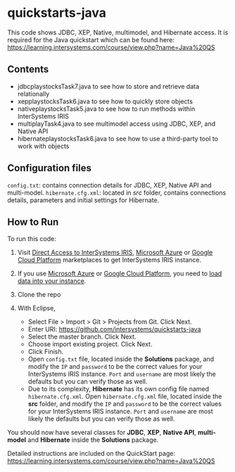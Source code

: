 # quickstarts-java
This code shows JDBC, XEP, Native, multimodel, and Hibernate access. It is required for the Java quickstart which can be found here: https://learning.intersystems.com/course/view.php?name=Java%20QS 

## Contents
* jdbcplaystocksTask7.java to see how to store and retrieve data relationally
* xepplaystocksTask6.java to see how to quickly store objects
* nativeplaystocksTask5.java to see how to run methods within InterSystems IRIS
* multiplayTask4.java to see multimodel access using JDBC, XEP, and Native API
* hibernateplaystocksTask6.java to see how to use a third-party tool to work with objects

## Configuration files
`config.txt`: contains connection details for JDBC, XEP, Native API and multi-model.
`hibernate.cfg.xml`: located in *src* folder, contains connections details, parameters and initial settings for Hibernate.

## How to Run
To run this code:

1. Visit [Direct Access to InterSystems IRIS](https://learning.intersystems.com/course/view.php?name=Java%20Build), 
[Microsoft Azure](https://azuremarketplace.microsoft.com/en-us/marketplace/apps/intersystems.intersystems-iris-single-node) or 
[Google Cloud Platform](https://console.cloud.google.com/marketplace/details/intersystems-launcher/intersystems-iris-community) 
marketplaces to get InterSystems IRIS instance.
2. If you use [Microsoft Azure](https://azuremarketplace.microsoft.com/en-us/marketplace/apps/intersystems.intersystems-iris-single-node) or 
[Google Cloud Platform](https://console.cloud.google.com/marketplace/details/intersystems-launcher/intersystems-iris-community), 
you need to [load data into your instance](https://github.com/intersystems/Samples-Stock-Data). 
3. Clone the repo
4. With Eclipse,
 
	* Select File > Import > Git > Projects from Git. Click Next.
	* Enter URI: https://github.com/intersystems/quickstarts-java
	* Select the master branch. Click Next.
	* Choose import existing project. Click Next.
	* Click Finish.
	* Open `config.txt` file, located inside the **Solutions** package, and modify the `IP` and `password` to be the correct values for your InterSystems IRIS instance. 
`Port` and `username` are most likely the defaults but you can verify those as well.
	* Due to its complexity, **Hibernate** has its own config file named `hibernate.cfg.xml`. Open `hibernate.cfg.xml` file, located inside the **src** folder, and modify the `IP` and `password` to be the correct values for your InterSystems IRIS instance. `Port` and `username` are most likely the defaults but you can verify those as well.

You should now have several classes for **JDBC**, **XEP**, **Native API**, **multi-model** and **Hibernate** inside the **Solutions** package. 

Detailed instructions are included on the QuickStart page: https://learning.intersystems.com/course/view.php?name=Java%20QS 

